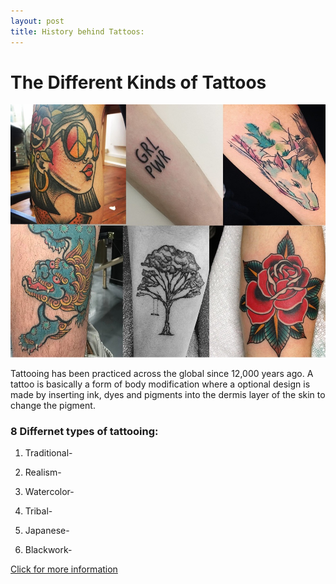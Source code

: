 ```yaml
---
layout: post
title: History behind Tattoos:
---
```


# The Different Kinds of Tattoos 


![differentkindsoftattoos](/images/IMG_5894.JPG)

Tattooing has been practiced across the global since 12,000 years ago. A tattoo is basically a form of body modification where a optional design is made by inserting ink, dyes and pigments into the dermis layer of the skin to change the pigment.

###  8 Differnet types of tattooing:

 1. Traditional-

 2. Realism- 

 3. Watercolor- 

 4. Tribal- 

 5. Japanese- 

 8. Blackwork-


[Click for more information](https://www.tattoodo.com/)
